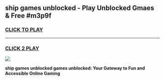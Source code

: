 
## ship games unblocked - Play Unblocked Gmaes & Free #m3p9f
<h3>
<a href="https://news.freeplayer.one?title=ship_games_unblocked&ref=03M">CLICK TO PLAY</a></h3>
<hr>

<h3>
<a href="https://news.freeplayer.one?title=ship_games_unblocked&ref=03M">CLICK 2 PLAY</a>
  
</h3>

<a href="https://news.freeplayer.one?title=ship_games_unblocked&ref=03M"><img src="https://clearcache.store/games.png"></a>


**ship games unblocked games unblocked: Your Gateway to Fun and Accessible Online Gaming**

